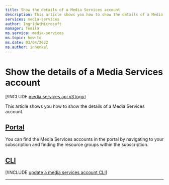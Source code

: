 ```yaml
---
title: Show the details of a Media Services account
description: This article shows you how to show the details of a Media Services account.
services: media-services
author: IngridAtMicrosoft
manager: femila
ms.service: media-services
ms.topic: how-to
ms.date: 03/04/2022
ms.author: inhenkel
---
```

# Show the details of a Media Services account

[!INCLUDE [media services api v3 logo](./includes/v3-hr.md)]

This article shows you how to show the details of a Media Services account.

## [Portal](#tab/portal/)

You can find the Media Services accounts in the portal by navigating to your subscription and finding the resource groups within the subscription.

## [CLI](#tab/cli/)

[!INCLUDE [update a media services account CLI](./includes/task-show-media-services-account-cli.md)]

---
